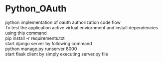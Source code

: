 # Python_OAuth
python implementation of oauth authorization code flow  
To test the application active virtual enviornment and install dependencies using this command  
pip install -r requirements.txt  
start django server by following command  
python manage.py runserver 8000  
start flask client by simply executing server.py file 
